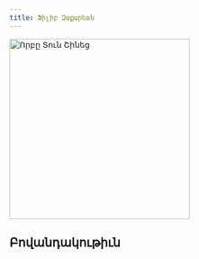 ```yaml
---
title: Ֆիլիբ Զաքարեան
---
```


<img class='pull-right cover' alt='Որբը Տուն Շինեց' width='320px' src='/images/cover.png' />

## Բովանդակութիւն


